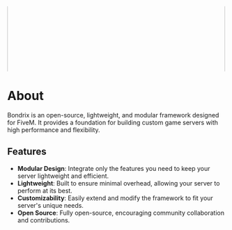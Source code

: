 <p align="center">
  <div style="width: 1920px; height: 150px; overflow: hidden; position: relative;">
    <img src="https://static.wikia.nocookie.net/gtawiki/images/6/66/HeistMonthWeek4-GTAOe-GTA%24500KBonusAdvert.png/revision/latest?cb=20211126070805" 
         style="position: absolute; top: -100px; left: 0; width: auto; height: 500px;">
  </div>
</p>

# About
Bondrix is an open-source, lightweight, and modular framework designed for FiveM. It provides a foundation for building custom game servers with high performance and flexibility.

## Features
- **Modular Design**: Integrate only the features you need to keep your server lightweight and efficient.
- **Lightweight**: Built to ensure minimal overhead, allowing your server to perform at its best.
- **Customizability**: Easily extend and modify the framework to fit your server's unique needs.
- **Open Source**: Fully open-source, encouraging community collaboration and contributions.
